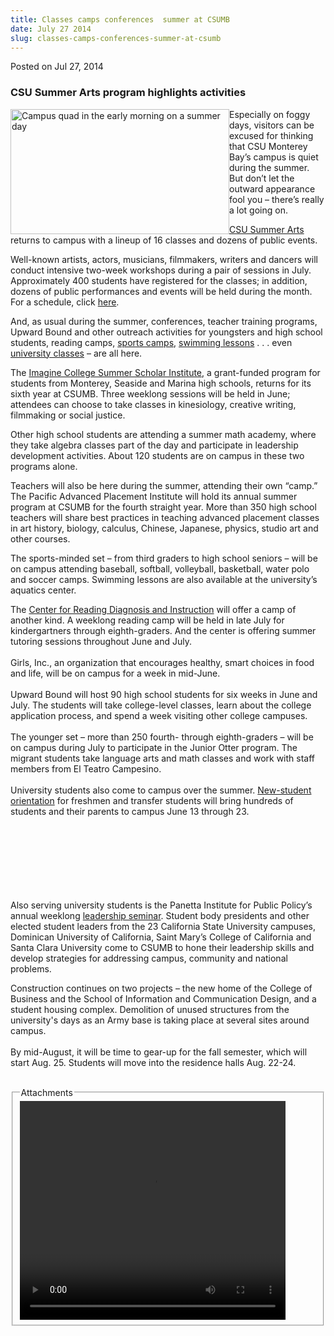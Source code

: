 ```yaml
---
title: Classes camps conferences  summer at CSUMB
date: July 27 2014
slug: classes-camps-conferences-summer-at-csumb
---
```


  



<span class="date">Posted on Jul 27, 2014    </span>
<h3>CSU Summer Arts program highlights activities</h3>
<p><img alt="Campus quad in the early morning on a summer day" src="https://news.csumb.edu/sites/default/files/65/attachments/news/images/campus_quad_in_early_morning.jpg" style="width:350px; height:200px; float:left">Especially on foggy
days, visitors can be excused for thinking that CSU Monterey Bay&#x2019;s
campus is quiet during the summer. But don&#x2019;t let the outward
appearance fool you &#x2013; there&#x2019;s really a lot going on.</img></p>
<p><a href="https://blogs.calstate.edu/summerarts/" rel="nofollow">CSU Summer Arts</a> returns to campus with a lineup of
16 classes and dozens of public events.</p>
<p>Well-known artists, actors, musicians, filmmakers, writers and
dancers will conduct intensive two-week workshops during a pair of
sessions in July. Approximately 400 students have registered for
the classes; in addition, dozens of public performances and events
will be held during the month. For a schedule, click <a href="https://blogs.calstate.edu/summerarts/index.php/events/" rel="nofollow">here</a>.</p>
<p>And, as usual during the summer, conferences, teacher training
programs, Upward Bound and other outreach activities for youngsters
and high school students, reading camps, <a href="https://otterathletics.com/sports/2007/8/7/campsstaff.aspx?tab=ottersportscamps" rel="nofollow">sports camps</a>, <a href="https://otterathletics.com/sports/2011/4/6/Aquatics%20Activities.aspx?id=240" rel="nofollow">swimming lessons</a> . . . even <a href="https://schedule.csumb.edu/summer2014/extended#BIO_347_30" rel="nofollow">university classes</a> &#x2013; are all here.</p>
<p>The <a href="https://seasidehigh.mpusd.k12.ca.us/imaginecollege" rel="nofollow">Imagine College Summer Scholar Institute</a>, a
grant-funded program for students from Monterey, Seaside and Marina
high schools, returns for its sixth year at CSUMB. Three weeklong
sessions will be held in June; attendees can choose to take classes
in kinesiology, creative writing, filmmaking or social justice.</p>
<p>Other high school students are attending a summer math academy,
where they take algebra classes part of the day and participate in
leadership development activities. About 120 students are on campus
in these two programs alone.</p>
<p>Teachers will also be here during the summer, attending their
own &#x201C;camp.&#x201D; The Pacific Advanced Placement Institute will hold its
annual summer program at CSUMB for the fourth straight year. More
than 350 high school teachers will share best practices in teaching
advanced placement classes in art history, biology, calculus,
Chinese, Japanese, physics, studio art and other courses.</p>
<p>The sports-minded set &#x2013; from third graders to high school
seniors &#x2013; will be on campus attending baseball, softball,
volleyball, basketball, water polo and soccer camps. Swimming
lessons are also available at the university&#x2019;s aquatics center.</p>
<p>The <a href="https://readingcenter.csumb.edu" rel="nofollow">Center for Reading Diagnosis and Instruction</a> will
offer a camp of another kind. A weeklong reading camp will be held
in late July for kindergartners through eighth-graders. And the
center is offering summer tutoring sessions throughout June and
July.<br>
<br>
Girls, Inc., an organization that encourages healthy, smart choices
in food and life, will be on campus for a week in mid-June.<br>
<br>
Upward Bound will host 90 high school students for six weeks in
June and July. The students will take college-level classes, learn
about the college application process, and spend a week visiting
other college campuses.<br>
<br>
The younger set &#x2013; more than 250 fourth- through eighth-graders &#x2013;
will be on campus during July to participate in the Junior Otter
program. The migrant students take language arts and math classes
and work with staff members from El Teatro Campesino.<br>
<br>
University students also come to campus over the summer. <a href="https://activities.csumb.edu/new-student-otter-orientation" rel="nofollow">New-student orientation</a> for freshmen and transfer
students will bring hundreds of students and their parents to
campus June 13 through 23.</br></br></br></br></br></br></br></br></p>
<p>Also serving university students is the Panetta Institute for
Public Policy&#x2019;s annual weeklong <a href="https://www.panettainstitute.org/programs/study-with-us/student-leadership-training/" rel="nofollow">leadership seminar</a>. Student body presidents and
other elected student leaders from the 23 California State
University campuses, Dominican University of California, Saint
Mary&#x2019;s College of California and Santa Clara University come to
CSUMB to hone their leadership skills and develop strategies for
addressing campus, community and national problems.</p>
<p>Construction continues on two projects &#x2013; the new home of the
College of Business and the School of Information and Communication
Design, and a student housing complex. Demolition of unused
structures from the university&apos;s days as an Army base is taking
place at several sites around campus.<br>
<br>
By mid-August, it will be time to gear-up for the fall semester,
which will start Aug. 25. Students will move into the residence
halls Aug. 22-24.</br></br></p>
<fieldset class="fieldgroup group-attachments">
<legend>Attachments</legend>
<div class="field field-type-emvideo field-field-attach-video">
<div class="field-items">
<div class="field-item odd">
<div class="emvideo emvideo-video emvideo-youtube">
<div class="emfield-emvideo emfield-emvideo-youtube">
<div id="emvideo-youtube-flash-wrapper-1">
<!--<object type="application/x-shockwave-flash" height="350" width="425" data="https://www.youtube.com/v/_xuVdwTI0JE&amp;rel=0&amp;enablejsapi=1&amp;playerapiid=ytplayer&amp;fs=1" id="emvideo-youtube-flash-1">
          <param name="movie" value="https://www.youtube.com/v/_xuVdwTI0JE&amp;rel=0&amp;enablejsapi=1&amp;playerapiid=ytplayer&amp;fs=1" />
          <param name="allowScriptAccess" value="sameDomain"/>
          <param name="quality" value="best"/>
          <param name="allowFullScreen" value="true"/>
          <param name="bgcolor" value="#FFFFFF"/>
          <param name="scale" value="noScale"/>
          <param name="salign" value="TL"/>
          <param name="FlashVars" value="playerMode=embedded" />
          <param name="wmode" value="transparent" />
        </object>-->
<video controls="" width="425" height="350">
<source src="https://r3---sn-o097znee.googlevideo.com/videoplayback?upn=bjYo_-JMTNM&amp;ratebypass=yes&amp;ipbits=0&amp;initcwndbps=3747500&amp;key=yt5&amp;ip=198.189.249.65&amp;fexp=900718,907263,916104,923368,927622,929821,930676,936121,9406392,941004,943917,947225,948124,952302,952605,952901,955301,957103,957105,957201,959701&amp;dur=75.023&amp;mm=31&amp;source=youtube&amp;ms=au&amp;id=o-AHLHoTJAzn0oe2wOkySdxLPU79uoZLsl5sxV3tZXkoEw&amp;pl=23&amp;mv=m&amp;sparams=dur,id,initcwndbps,ip,ipbits,itag,mm,ms,mv,pl,ratebypass,source,upn,expire&amp;mt=1422331410&amp;sver=3&amp;expire=1422353077&amp;itag=18&amp;signature=997E16AC12618FDDE78194DF73ED47230F582268.EC77A01E5C220E49992CBEDC7CF3B7EC91F3E792&amp;name=_xuVdwTI0JE" type="video/mp4"/></video></div>
</div>
</div>
</div>
</div>
</div>
</fieldset>





 
